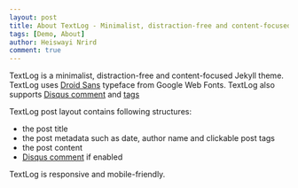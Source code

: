 ```yaml
---
layout: post
title: About TextLog - Minimalist, distraction-free and content-focused Jekyll theme
tags: [Demo, About]
author: Heiswayi Nrird
comment: true
---
```


TextLog is a minimalist, distraction-free and content-focused Jekyll theme. TextLog uses [Droid Sans](https://fonts.google.com/specimen/Droid+Sans) typeface from Google Web Fonts. TextLog also supports [Disqus comment](https://disqus.com/) and [tags](https://heiswayi.github.io/textlog/tagged/)

TextLog post layout contains following structures:

- the post title
- the post metadata such as date, author name and clickable post tags
- the post content
- [Disqus comment](https://disqus.com/) if enabled

TextLog is responsive and mobile-friendly.
